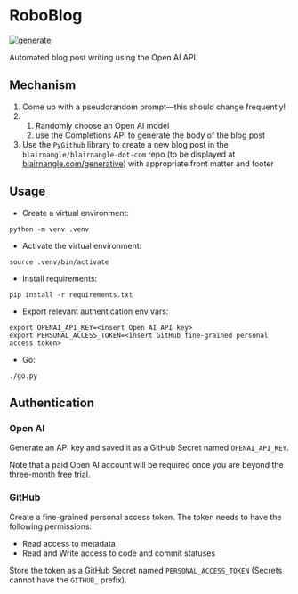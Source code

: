 # RoboBlog

[![generate](https://github.com/blairnangle/roboblog/actions/workflows/generate.yml/badge.svg)](https://github.com/blairnangle/roboblog/actions/workflows/generate.yml)

Automated blog post writing using the Open AI API.

## Mechanism

1. Come up with a pseudorandom prompt—this should change frequently!
2.
   1. Randomly choose an Open AI model
   2. use the Completions API to generate the body of the blog post
3. Use the `PyGithub` library to create a new blog post in the `blairnangle/blairnangle-dot-com` repo (to be displayed at [blairnangle.com/generative](https://blairnangle.com/generative)) with appropriate front matter and footer

## Usage

- Create a virtual environment:

```shell
python -m venv .venv
```
- Activate the virtual environment:

```shell
source .venv/bin/activate
```
- Install requirements:

```shell
pip install -r requirements.txt
```

- Export relevant authentication env vars:

```shell
export OPENAI_API_KEY=<insert Open AI API key>
export PERSONAL_ACCESS_TOKEN=<insert GitHub fine-grained personal access token>
```

- Go:

```shell
./go.py
```

## Authentication

### Open AI

Generate an API key and saved it as a GitHub Secret named `OPENAI_API_KEY`.

Note that a paid Open AI account will be required once you are beyond the three-month free trial.

### GitHub

Create a fine-grained personal access token. The token needs to have the following permissions:

- Read access to metadata
- Read and Write access to code and commit statuses

Store the token as a GitHub Secret named `PERSONAL_ACCESS_TOKEN` (Secrets cannot have the `GITHUB_` prefix).
